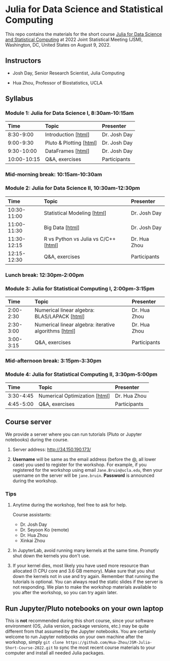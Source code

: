 # Julia for Data Science and Statistical Computing

This repo contains the materials for the short course [Julia for Data Science and Statistical Computing](https://ww2.amstat.org/meetings/jsm/2022/onlineprogram/ActivityDetails.cfm?SessionID=223492) at 2022 Joint Statistical Meeting (JSM), Washington, DC, United States on August 9, 2022.

## Instructors

* Josh Day, Senior Research Scientist, Julia Computing

* Hua Zhou, Professor of Biostatistics, UCLA

## Syllabus

### Module 1: Julia for Data Science I, 8:30am-10:15am

| Time | Topic | Presenter |
|:-----------|:------------|:------------|
| 8:30-9:00 | Introduction \[[html](https://joshday.github.io/hosted_html/01-intro.jl.html)\] | Dr. Josh Day |
| 9:00-9:30 | Pluto & Plotting \[[html](https://joshday.github.io/hosted_html/02-pluto+plotting.jl.html)\] | Dr. Josh Day |
| 9:30-10:00 | DataFrames \[[html](https://joshday.github.io/hosted_html/03-dataframes.jl.html)\] | Dr. Josh Day |
| 10:00-10:15 | Q&A, exercises | Participants |

### Mid-morning break: 10:15am-10:30am

### Module 2: Julia for Data Science II, 10:30am-12:30pm

| Time | Topic | Presenter |
|:-----------|:------------|:------------|
| 10:30-11:00 | Statistical Modeling \[[html](https://joshday.github.io/hosted_html/04-statsmodels.jl.html)\] | Dr. Josh Day |
| 11:00-11:30 | Big Data \[[html](https://joshday.github.io/hosted_html/05a-onlinestats.jl.html)\] | Dr. Josh Day |
| 11:30-12:15 | R vs Python vs Julia vs C/C++ \[[html](https://hua-zhou.github.io/JSM-Julia-Short-Course-2022/notebooks/06-langs/06-langs.html)\] | Dr. Hua Zhou |
| 12:15-12:30 | Q&A, exercises | Participants |

### Lunch break: 12:30pm-2:00pm

### Module 3: Julia for Statistical Computing I, 2:00pm-3:15pm

| Time | Topic | Presenter |
|:-----------|:------------|:------------|
| 2:00-2:30 | Numerical linear algebra: BLAS/LAPACK \[[html](https://hua-zhou.github.io/JSM-Julia-Short-Course-2022/notebooks/07-numlinalg/07-numlinalg.html)\] | Dr. Hua Zhou |
| 2:30-3:00 | Numerical linear algebra: iterative algorithms \[[html](https://hua-zhou.github.io/JSM-Julia-Short-Course-2022/notebooks/08-iter/08-cg.html)\] | Dr. Hua Zhou |
| 3:00-3:15 | Q&A, exercises | Participants |

### Mid-afternoon break: 3:15pm-3:30pm

### Module 4: Julia for Statistical Computing II, 3:30pm-5:00pm

| Time | Topic | Presenter |
|:-----------|:------------|:------------|
| 3:30-4:45 | Numerical Optimization \[[html](https://hua-zhou.github.io/JSM-Julia-Short-Course-2022/notebooks/09-opt/09-juliaopt.html)\] | Dr. Hua Zhou |
| 4:45-5:00 | Q&A, exercises | Participants |

## Course server

We provide a server where you can run tutorials (Pluto or Jupyter notebooks) during the course.

1. Server address: <http://34.150.190.173/>

2. **Username** will be same as the email address (before the @, all lower case) you used to register for the workshop. For example, if you registered for the workshop using email `Jane.Bruin@ucla.edu`, then your username on the server will be `jane.bruin`. **Password** is announced during the workshop.

### Tips

1. Anytime during the workshop, feel free to ask for help.

    Course assistants:
    - Dr. Josh Day
    - Dr. Seyoon Ko (remote)
    - Dr. Hua Zhou
    - Xinkai Zhou

2. In JupyterLab, avoid running many kernels at the same time. Promptly shut down the kernels you don't use.

3. If your kernel dies, most likely you have used more resource than allocated (1 CPU core and 3.6 GB memory). Make sure that you shut down the kernels not in use and try again. Remember that running the tutorials is optional. You can always read the static slides if the server is not responding. We plan to make the workshop materials available to you after the workshop, so you can try again later.

## Run Jupyter/Pluto notebooks on your own laptop

This is **not** recommended during this short course, since your software environment (OS, Julia version, package versions, etc.) may be quite different from that assumed by the Jupyter notebooks. You are certainly welcome to run Jupyter notebooks on your own machine after the workshop, simply `git clone https://github.com/Hua-Zhou/JSM-Julia-Short-Course-2022.git` to sync the most recent course materials to your computer and install all needed Julia packages.
